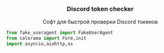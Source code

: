 <div align="center">
<h3>Discord token checker</h3>
Софт для быстрой проверки Discord токенов
</div>


``` python
from fake_useragent import FakeUserAgent
from colorama import Fore,init
import asyncio,aiohttp,os
```
